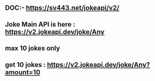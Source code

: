 ## DOC:- https://sv443.net/jokeapi/v2/

## Joke Main API is here : https://v2.jokeapi.dev/joke/Any


## max 10 jokes only
## get 10 jokes : https://v2.jokeapi.dev/joke/Any?amount=10